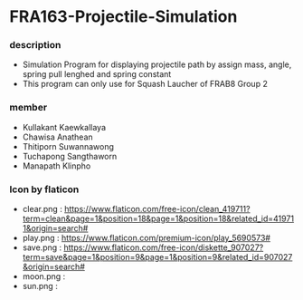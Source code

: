 # FRA163-Projectile-Simulation

### description
- Simulation Program for displaying projectile path by assign mass, angle, spring pull lenghed and spring constant
- This program can only use for Squash Laucher of FRAB8 Group 2

### member
- Kullakant Kaewkallaya
- Chawisa Anathean
- Thitiporn Suwannawong
- Tuchapong Sangthaworn
- Manapath Klinpho

### Icon by flaticon
- clear.png : https://www.flaticon.com/free-icon/clean_419711?term=clean&page=1&position=18&page=1&position=18&related_id=419711&origin=search#
- play.png : https://www.flaticon.com/premium-icon/play_5690573# 
- save.png :  https://www.flaticon.com/free-icon/diskette_907027?term=save&page=1&position=9&page=1&position=9&related_id=907027&origin=search#
- moon.png : 
- sun.png :
